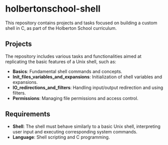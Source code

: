 # holbertonschool-shell

This repository contains projects and tasks focused on building a custom shell in C, as part of the Holberton School curriculum.

## Projects

The repository includes various tasks and functionalities aimed at replicating the basic features of a Unix shell, such as:

- **Basics**: Fundamental shell commands and concepts.
- **Init_files_variables_and_expansions**: Initialization of shell variables and expansions.
- **IO_redirections_and_filters**: Handling input/output redirection and using filters.
- **Permissions**: Managing file permissions and access control.

## Requirements

- **Shell**: The shell must behave similarly to a basic Unix shell, interpreting user input and executing corresponding system commands.
- **Language**: Shell scripting and C programming.
